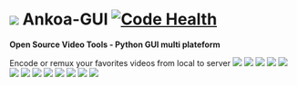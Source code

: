 ![](http://i.imgur.com/Lx2SfgZ.png) Ankoa-GUI [![Code Health](https://landscape.io/github/Ankoa/Ankoa-GUI/master/landscape.svg?style=flat)](https://landscape.io/github/Ankoa/Ankoa-GUI/master)
=========

**Open Source Video Tools - Python GUI multi plateform**

Encode or remux your favorites videos from local to server
![](http://i.imgur.com/5m9EGNs.png)
![](http://i.imgur.com/d8eEEGv.png)
![](http://i.imgur.com/3J4dB03.png)
![](http://i.imgur.com/8CZFo7L.png)
![](http://i.imgur.com/E26zA5t.png)
![](http://i.imgur.com/7fwAmSV.png)
![](http://i.imgur.com/sZoqw0V.png)
![](http://i.imgur.com/u3SIplI.png)
![](http://i.imgur.com/PviQdsO.png)
![](http://i.imgur.com/htpmQnE.png)
![](http://i.imgur.com/kOCPgdc.png)
![](http://i.imgur.com/K70z8W1.png)
![](http://i.imgur.com/nFJgm33.png)
